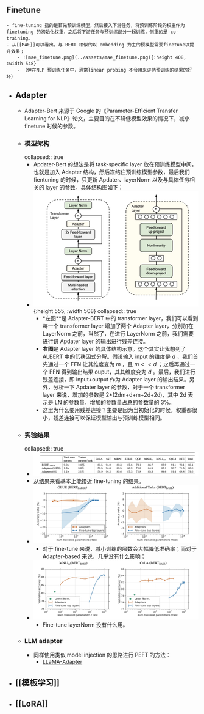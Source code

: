## Finetune
	- fine-tuning 指的是首先预训练模型，然后接入下游任务，将预训练阶段的权重作为 finetuning 的初始化权重，之后将下游任务与预训练部分一起训练，侧重的是 co-training。
	- 从[[MAE]]可以看出，与 BERT 相似的以 embedding 为主的预模型需要finetune以提升效果；
		- ![mae_finetune.png](../assets/mae_finetune.png){:height 408, :width 548}
		- （但在NLP 预训练任务中，通常linear probing 不会用来评估预训练的结果的好坏）
- ## Adapter
	- Adapter-Bert 来源于 Google 的《Parameter-Efﬁcient Transfer Learning for NLP》论文，主要目的在不降低模型效果的情况下，减小 finetune 时候的参数。
	- ### 模型架构
	  collapsed:: true
		- Apdater-Bert 的想法是将 task-specific layer 放在预训练模型中间，也就是加入 Adapter 结构，然后冻结住预训练模型参数，最后我们 fientuning 的时候，只更新 Apdater、layerNorm 以及与具体任务相关的 layer 的参数。具体结构图如下：
		- ![bert_adaptor.png](../assets/bert_adaptor.png){:height 555, :width 508}
		  collapsed:: true
			- *左图**是 Adapter-BERT 中的 transformer layer，我们可以看到每一个 transformer layer 增加了两个 Adapter layer，分别加在 LayerNorm 之前，当然了，在进行 LayerNorm 之前，我们需要进行讲 Apdater layer 的输出进行残差连接。
			- **右图**是 Adapter layer 的具体结构示意。这个其实让我想到了 ALBERT 中的低秩因式分解。假设输入 input 的维度是 $d$ ，我们首先通过一个 FFN 让其维度变为 $m$ ，且 $m<<d$ ；之后再通过一个 FFN 得到输出结果 ouput，其其维度变为 $d$ 。最后，我们进行残差连接，即 input+output 作为 Adapter layer 的输出结果。另外，分析一下 Apdater layer 的参数，对于一个 transformer layer 来说，增加的参数是 2*(2dm+d+m+2d+2d)，其中 2d 表示是 LN 的参数量，增加的参数量占总的参数量的 3%。
			- 这里为什么要用残差连接？主要是因为当初始化的时候，权重都很小，残差连接可以保证模型输出与预训练模型相同。
	- ### 实验结果
	  collapsed:: true
		- ![bert_adaptor_results.png](../assets/bert_adaptor_results.png)
		- 从结果来看基本上能接近 fine-tuning 的结果。
		- ![bert_adaptor_ablation.png](../assets/bert_adaptor_ablation.png)
			- 对于 fine-tune 来说，减小训练的层数会大幅降低准确率；而对于 Adapter-based 来说，几乎没有什么影响；
		- ![bert_adaptor_norm.png](../assets/bert_adaptor_norm.png)
			- Fine-tune layerNorm 没有什么用。
	- ### LLM adapter
		- 同样使用类似 model injection 的思路进行 PEFT 的方法：
			- [LLaMA-Adapter](https://github.com/ZrrSkywalker/LLaMA-Adapter)
- ## [[模板学习]]
- ## [[LoRA]]